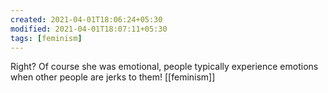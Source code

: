 ```yaml
---
created: 2021-04-01T18:06:24+05:30
modified: 2021-04-01T18:07:11+05:30
tags: [feminism]
---
```


 Right? Of course she was emotional, people typically experience emotions when other people are jerks to them! 
[[feminism]]
